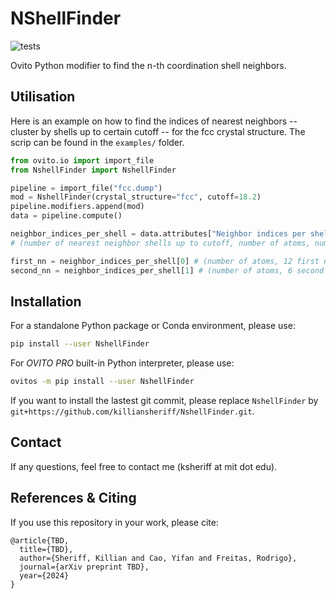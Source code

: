# NShellFinder

![tests](https://github.com/killiansheriff/NShellFinder/actions/workflows/python-tests.yml/badge.svg)

Ovito Python modifier to find the n-th coordination shell neighbors. 

## Utilisation 
Here is an example on how to find the indices of nearest neighbors -- cluster by shells up to certain cutoff -- for the fcc crystal structure. The scrip can be found in the ``examples/`` folder.  

```python
from ovito.io import import_file
from NshellFinder import NshellFinder

pipeline = import_file("fcc.dump")
mod = NshellFinder(crystal_structure="fcc", cutoff=18.2)
pipeline.modifiers.append(mod)
data = pipeline.compute()

neighbor_indices_per_shell = data.attributes["Neighbor indices per shell"]
# (number of nearest neighbor shells up to cutoff, number of atoms, number of nearest neighbors in the shell)

first_nn = neighbor_indices_per_shell[0] # (number of atoms, 12 first nearest neigbors)
second_nn = neighbor_indices_per_shell[1] # (number of atoms, 6 second nearest neighbors)
```


## Installation
For a standalone Python package or Conda environment, please use:
```bash
pip install --user NshellFinder
```

For *OVITO PRO* built-in Python interpreter, please use:
```bash
ovitos -m pip install --user NshellFinder
```

If you want to install the lastest git commit, please replace ``NshellFinder`` by ``git+https://github.com/killiansheriff/NshellFinder.git``.

## Contact
If any questions, feel free to contact me (ksheriff at mit dot edu).

## References & Citing 
If you use this repository in your work, please cite:

```
@article{TBD,
  title={TBD},
  author={Sheriff, Killian and Cao, Yifan and Freitas, Rodrigo},
  journal={arXiv preprint TBD},
  year={2024}
}
```

